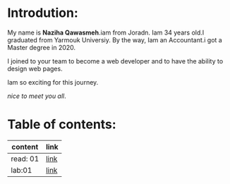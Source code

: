 
# Introdution: 

My name is **Naziha Qawasmeh**.iam from Joradn. Iam 34 years old.I graduated from Yarmouk Universiy. 
By the way, Iam an Accountant.i got a Master degree in 2020.

I joined to your team to become a web developer and to have the ability to design web pages.

Iam so exciting for this journey.

*nice to meet you all*.


# Table of contents:

|  content       | link |
| ----------    | ----------- |
| read: 01       | [link](https://replit.com/@naziha1986/reading-notesmd#Read:01.md) |
| lab:01         |[link](https://replit.com/@naziha1986/reading-notesmd#lab01.md)        |
